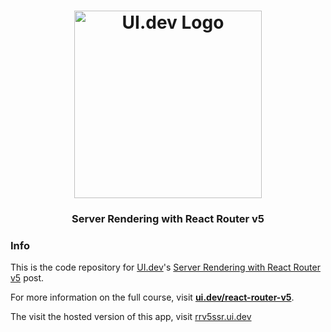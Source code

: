 <h1 align="center">
  <a href="https://ui.dev">
    <img
      src="https://ui.dev/images/logos/ui.png"
      alt="UI.dev Logo" width="300" />
  </a>
  <br />
</h1>

<h3 align="center">Server Rendering with React Router v5</h3>

### Info

This is the code repository for [UI.dev](https://ui.dev)'s [Server Rendering with React Router v5](http://ui.dev/react-router-v5-server-rendering) post.

For more information on the full course, visit __[ui.dev/react-router-v5](https://ui.dev/react-router-v5/)__.

The visit the hosted version of this app, visit [rrv5ssr.ui.dev](https://rrv5ssr.ui.dev)